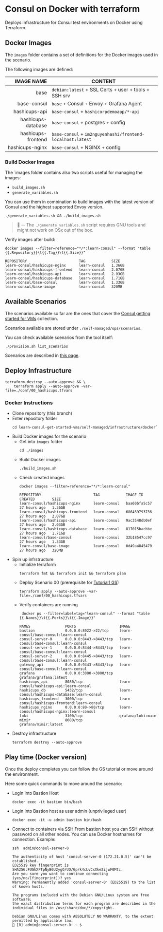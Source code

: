 # Consul on Docker with terraform

Deploys infrastructure for Consul test environments on Docker using Terraform.

## Docker Images

The `images` folder contains a set of definitions for the Docker images used in the scenario.

The following images are defined:

|    IMAGE NAME      | CONTENT |
| -----------------: | ------- |
| base               | `debian:latest` + SSL Certs + user + tools + SSH srv
| base-consul        | `base` + Consul + Envoy + Grafana Agent
| hashicups-api      | `base-consul` + `hashicorpdemoapp/*-api`
| hashicups-database | `base-consul` + postgres + config
| hashicups-frontend | `base-consul` + `im2nguyenhashi/frontend-localhost:latest`
| hashicups-nginx    | `base-consul` + NGINX + config

### Build Docker Images

The `images folder contains also two scripts useful for managing the images:
* `build_images.sh`
* `generate_variables.sh`

You can use them in combination to build images with the latest version of Consul and the highest supported Envoy version.

```
./generate_variables.sh && ./build_images.sh
```

> 🚧 -- The `./generate_variables.sh` script requires GNU tools and might not work on OSx out of the box.

Verify images after build:

```
docker images --filter=reference="*/*:learn-consul" --format "table {{.Repository}}\t{{.Tag}}\t{{.Size}}"
```

```
REPOSITORY                        TAG            SIZE
learn-consul/hashicups-nginx      learn-consul   1.36GB
learn-consul/hashicups-frontend   learn-consul   2.07GB
learn-consul/hashicups-api        learn-consul   2.03GB
learn-consul/hashicups-database   learn-consul   1.71GB
learn-consul/base-consul          learn-consul   1.33GB
learn-consul/base-image           learn-consul   320MB
```

## Available Scenarios

The scenarios available so far are the ones that cover the [Consul getting started for VMs](https://developer.hashicorp.com/consul/tutorials/get-started-vms/virtual-machine-gs-deploy) collection.

Scenarios available are stored under `./self-managed/ops/scenarios`.

You can check available scenarios from the tool itself:
```
./provision.sh list_scenarios
```

Scenarios are described in [this page](https://github.com/hashicorp-education/learn-consul-get-started-vms/blob/main/README.md#scenarios).

## Deploy Infrastructure



```
terraform destroy --auto-approve && \
    terraform apply --auto-approve -var-file=./conf/00_hashicups.tfvars
```

### Docker Instructions

- Clone repository (this branch)
- Enter repository folder
  ```
  cd learn-consul-get-started-vms/self-managed/infrastructure/docker` 
  ```
- Build Docker images for the scenario
  - Get into `images` folder
    ```
    cd ./images
    ``` 
  - Build Docker images
    ```
    ./build_images.sh
    ``` 
  - Check created images
     ```
    docker images --filter=reference="*/*:learn-consul"
    ```
    ```plaintext
    REPOSITORY                        TAG            IMAGE ID       CREATED        SIZE
    learn-consul/hashicups-nginx      learn-consul   baa60bfa5c57   27 hours ago   1.36GB
    learn-consul/hashicups-frontend   learn-consul   686439793736   27 hours ago   2.07GB
    learn-consul/hashicups-api        learn-consul   9ac3548db0ef   27 hours ago   2.03GB
    learn-consul/hashicups-database   learn-consul   817015bacbbe   27 hours ago   1.71GB
    learn-consul/base-consul          learn-consul   32b18547cc97   27 hours ago   1.33GB
    learn-consul/base-image           learn-consul   0d49a4845470   27 hours ago   320MB
    ```
- Spin up infrstructure
  - Initialize terraform
    ```
    terraform fmt && terraform init && terraform plan
    ``` 
  - Deploy Scenario 00 (prerequisite for [Tutorial1 GS](https://developer.hashicorp.com/consul/tutorials/get-started-vms/virtual-machine-gs-deploy))
    ```
    terraform apply --auto-approve -var-file=./conf/00_hashicups.tfvars
    ```
  - Verify containers are running
    ```
     docker ps --filter=label=tag="learn-consul" --format "table {{.Names}}\t{{.Ports}}\t{{.Image}}"
    ```
    ```
    NAMES                PORTS                    IMAGE
    bastion              0.0.0.0:8022->22/tcp     learn-consul/base-consul:learn-consul
    consul-server-0      0.0.0.0:8443->8443/tcp   learn-consul/base-consul:learn-consul
    consul-server-1      0.0.0.0:8444->8443/tcp   learn-consul/base-consul:learn-consul
    consul-server-2      0.0.0.0:8445->8443/tcp   learn-consul/base-consul:learn-consul
    gateway_api          0.0.0.0:9443->8443/tcp   learn-consul/base-consul:learn-consul
    grafana              0.0.0.0:3000->3000/tcp   grafana/grafana:latest
    hashicups_api        8080/tcp                 learn-consul/hashicups-api:learn-consul
    hashicups_db         5432/tcp                 learn-consul/hashicups-database:learn-consul
    hashicups_frontend   3000/tcp                 learn-consul/hashicups-frontend:learn-consul
    hashicups_nginx      0.0.0.0:80->80/tcp       learn-consul/hashicups-nginx:learn-consul
    loki                 3100/tcp                 grafana/loki:main
    mimir                8080/tcp                 grafana/mimir:latest
    ```
- Destroy infrastructure
  ```
  terraform destroy --auto-approve
  ```

## Play time (Docker version)

Once the deploy completes you can follow the GS tutorial or move around the environment.

Here some quick commands to move around the scenario:

* Login into Bastion Host
  ```
  docker exec -it bastion bin/bash
  ```
* Login into Bastion host as user admin (unprivileged user)

  ```
  docker exec -it -u admin bastion bin/bash
  ```

* Connect to containers via SSH
  From bastion host you can SSH without password on all other nodes. You can use Docker hostnames for connection.
  Example:
  ```
  ssh  admin@consul-server-0
  ```
  ```
  The authenticity of host 'consul-server-0 (172.21.0.5)' can't be established.
  ED25519 key fingerprint is SHA256:FUGkXFTpNyB6U2ygO/UD/Gp/k4cLvCxXke2ijwF0Mtc.
  Are you sure you want to continue connecting (yes/no/[fingerprint])? yes
  Warning: Permanently added 'consul-server-0' (ED25519) to the list of known hosts.
  
  The programs included with the Debian GNU/Linux system are free software;
  the exact distribution terms for each program are described in the
  individual files in /usr/share/doc/*/copyright.
  
  Debian GNU/Linux comes with ABSOLUTELY NO WARRANTY, to the extent
  permitted by applicable law.
  🔵 [0] admin@consul-server-0: ~ $
  ```